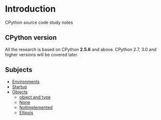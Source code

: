 # Introduction
CPython source code study notes

## CPython version
All the research is based on CPython **2.5.6** and above. CPython 2.7, 3.0 and higher versions will be covered later.

## Subjects
* [Environments](./00-env.md)
* [Startup](./01-startup.md)
* [Objects](./objects)
  - [object and type](./objects/00-object-type.md)
  - [None](./objects/01-none.md)
  - [NotImplemented](./objects/02-notimplemented.md)
  - [Ellipsis](./objects/03-ellipsis.md)
